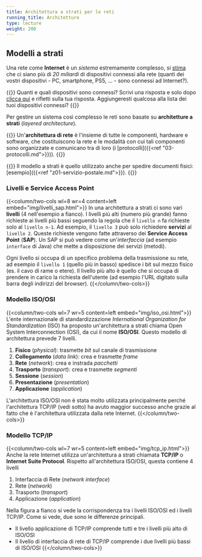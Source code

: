 ```yaml
---
title: Architettura a strati per le reti
running_title: Architetture
type: lecture
weight: 200
---
```


## Modelli a strati
Una rete come **Internet** è un *sistema* estremamente complesso, si [stima](https://techjury.net/blog/how-many-iot-devices-are-there/) che ci siano più di *20 miliardi* di dispositivi connessi alla rete (quanti dei vostri dispositivi - PC, smartphone, PS5, ... - sono connessi ad Internet?). 

{{<think>}}
Quanti e quali dispositivi sono connessi? Scrivi una risposta e solo dopo [clicca qui](https://drive.google.com/file/d/1hYZcGSvJinFby1Zbim6lS8mA3nOv6n_R/view) e rifletti sulla tua risposta. Aggiungeresti qualcosa alla lista dei tuoi dispositivi connessi?
{{</think>}}

Per gestire un sistema così complesso le reti sono basate su **architetture a strati** (*layered architecture*). 

{{<def>}}
Un'**architettura di rete** è l'insieme di tutte le componenti, hardware e software, che costituiscono la rete e le modalità con cui tali componenti sono organizzate e comunicano tra di loro (i [protocolli]({{<ref "03-protocolli.md">}})). 
{{</def>}}

{{<observe>}}
Il modello a strati è quello utilizzato anche per spedire documenti fisici: [esempio]({{<ref "z01-servizio-postale.md">}}).
{{</observe>}}

### Livelli e Service Access Point

{{<column/two-cols wl=8 wr=4 content=left embed="img/livelli_sap.html">}}
In una architettura a strati ci sono vari **livelli** (4 nell'esempio a fianco). I livelli più alti (numero più grande) fanno richieste ai livelli più bassi seguendo la regola che il ``livello n`` fa richieste solo al ``livello n-1``. Ad esempio, il ``livello 3`` può solo richiedere **servizi** al ``livello 2``. Queste richieste vengono fatte attraverso dei **Service Access Point** (**SAP**). Un SAP si può vedere come un'*interfaccia* (ad esempio `interface` di Java) che mette a disposizione dei servizi (metodi).

Ogni livello si occupa di un specifico problema della trasmissione su rete, ad esempio il ``livello 1`` (quello più in basso) spedisce i bit sul mezzo fisico (es. il cavo di rame o etere). Il livello più alto è quello che si occupa di prendere in carico la richiesta dell'utente (ad esempio l'URL digitato sulla barra degli indirizzi del browser). 
{{</column/two-cols>}}

### Modello ISO/OSI
{{<column/two-cols wl=7 wr=5 content=left embed="img/iso_osi.html">}}
L'ente internazionale di standardizzazione *International Organization for Standardization* (ISO) ha proposto un'architettura a strati chiama Open System Interconnection (OSI), da cui il nome **ISO/OSI**. Questo modello di architettura prevede 7 livelli.

1. **Fisico** (*physical*): trasmette *bit* sul canale di trasmissione
2. **Collegamento** (*data link*): crea e trasmette *frame* 
3. **Rete** (*network*): crea e instrada *pacchetti*
4. **Trasporto** (*transport*): crea e trasmette *segmenti*
5. **Sessione** (*session*)
6. **Presentazione** (*presentation*) 
7. **Applicazione** (*application*)

L'architettura ISO/OSI non è stata molto utilizzata principalmente perché l'architettura TCP/IP (vedi sotto) ha avuto maggior successo anche grazie al fatto che è l'architettura utilizzata dalla rete Internet.
{{</column/two-cols>}}

### Modello TCP/IP
{{<column/two-cols wl=7 wr=5 content=left embed="img/tcp_ip.html">}}
Anche la rete Internet utilizza un'architettura a strati chiamata **TCP/IP** o **Internet Suite Protocol**. Rispetto all'architettura ISO/OSI, questa contiene 4 livelli

1. Interfaccia di Rete (*network interface*)
2. Rete (*network*)
3. Trasporto (*transport*)
4. Applicazione (*application*)

Nella figura a fianco si vede la corrispondenza tra i livelli ISO/OSI ed i livelli TCP/IP. Come si vede, due sono le differenze principali.

* Il livello applicazione di TCP/IP comprende tutti e tre i livelli più alto di ISO/OSI
* Il livello di interfaccia di rete di TCP/IP comprende i due livelli più bassi di ISO/OSI
{{</column/two-cols>}}